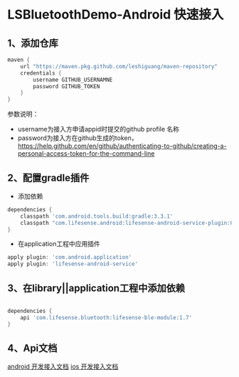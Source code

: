 # LSBluetoothDemo-Android 快速接入
## 1、添加仓库
```groovy
maven {  
    url "https://maven.pkg.github.com/leshiguang/maven-repository"  
    credentials {  
        username GITHUB_USERNAMNE  
        password GITHUB_TOKEN  
    }  
}
```

参数说明：
-  username为接入方申请appid时提交的github profile 名称
-  password为接入方在github生成的token， https://help.github.com/en/github/authenticating-to-github/creating-a-personal-access-token-for-the-command-line



## 2、配置gradle插件
- 添加依赖
```groovy
dependencies {
    classpath 'com.android.tools.build:gradle:3.3.1'
    classpath "com.lifesense.android:lifesense-android-service-plugin:0.1.0"
}
```
- 在application工程中应用插件
```groovy
apply plugin: 'com.android.application'
apply plugin: 'lifesense-android-service'
```

## 3、在library||application工程中添加依赖
```groovy

dependencies {  
    api 'com.lifesense.bluetooth:lifesense-ble-module:1.7'  
}  
```

## 4、Api文档

[android 开发接入文档](Android-docs.zip  "android开发文档")
[ios 开发接入文档]("iOS-SDK.zip"  "ios开发文档")
